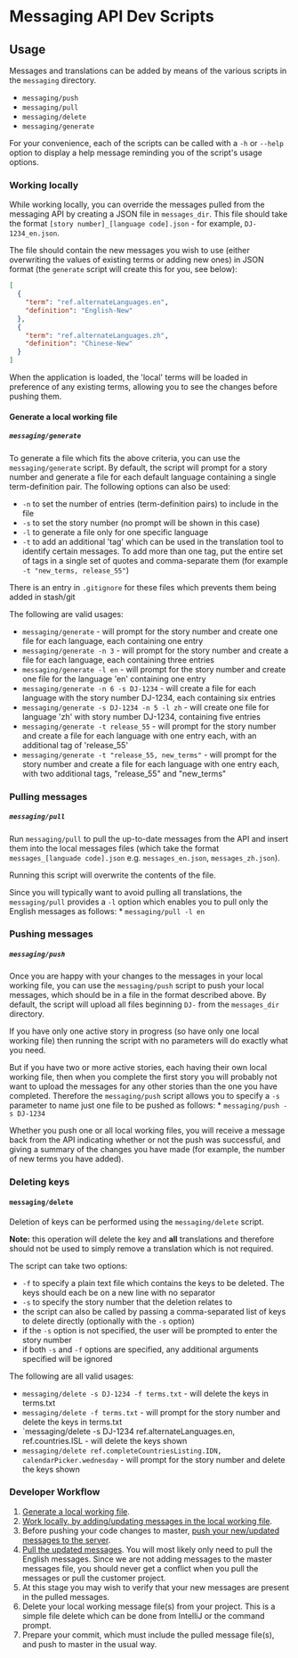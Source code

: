 # Messaging API Dev Scripts

## Usage
Messages and translations can be added by means of the various scripts in the `messaging` directory.
  * `messaging/push`
  * `messaging/pull`
  * `messaging/delete`
  * `messaging/generate`
  
For your convenience, each of the scripts can be called with a `-h` or `--help` option to display a help message reminding you of the script's usage options. 

### Working locally
While working locally, you can override the messages pulled from the messaging API by creating a JSON file in `messages_dir`. This file should take the format `[story number]_[language code].json` - for example, `DJ-1234_en.json`.

The file should contain the new messages you wish to use (either overwriting the values of existing terms or adding new ones) in JSON format (the `generate` script will create this for you, see below):
```json
[
  {
    "term": "ref.alternateLanguages.en",
    "definition": "English-New"
  },
  {
    "term": "ref.alternateLanguages.zh",
    "definition": "Chinese-New"
  }
]
```

When the application is loaded, the 'local' terms will be loaded in preference of any existing terms, allowing you to see the changes before pushing them.

#### Generate a local working file
##### `messaging/generate`
To generate a file which fits the above criteria, you can use the `messaging/generate` script. By default, the script will prompt for a story number and generate a file for each default language containing a single term-definition pair. The following options can also be used:
  * `-n` to set the number of entries (term-definition pairs) to include in the file
  * `-s` to set the story number (no prompt will be shown in this case)
  * `-l` to generate a file only for one specific language
  * `-t` to add an additional 'tag' which can be used in the translation tool to identify certain messages. To add more than one tag, put the entire set of tags in a single set of quotes and comma-separate them (for example `-t "new_terms, release_55"`)

There is an entry in `.gitignore` for these files which prevents them being added in stash/git     

The following are valid usages:
  * `messaging/generate` - will prompt for the story number and create one file for each language, each containing one entry
  * `messaging/generate -n 3` - will prompt for the story number and create a file for each language, each containing three entries
  * `messaging/generate -l en` - will prompt for the story number and create one file for the language 'en' containing one entry
  * `messaging/generate -n 6 -s DJ-1234` - will create a file for each language with the story number DJ-1234, each containing six entries
  * `messaging/generate -s DJ-1234 -n 5 -l zh` - will create one file for language 'zh' with story number DJ-1234, containing five entries
  * `messaging/generate -t release_55` - will prompt for the story number and create a file for each language with one entry each, with an additional tag of 'release_55'
  * `messaging/generate -t "release_55, new_terms"` - will prompt for the story number and create a file for each language with one entry each, with two additional tags, "release_55" and "new_terms"

### Pulling messages
##### `messaging/pull`
Run `messaging/pull` to pull the up-to-date messages from the API and insert them into the local messages files (which take the format `messages_[languade code].json` e.g. `messages_en.json`, `messages_zh.json`).

Running this script will overwrite the contents of the file.

Since you will typically want to avoid pulling all translations, the `messaging/pull` provides a `-l` option which enables you to pull only the English messages as follows:
    * `messaging/pull -l en`

### Pushing messages
##### `messaging/push`
Once you are happy with your changes to the messages in your local working file, you can use the `messaging/push` script to push your local messages, which should be in a file in the format described above. By default, the script will upload all files beginning `DJ-` from the `messages_dir` directory.

If you have only one active story in progress (so have only one local working file) then running the script with no parameters will do exactly what you need.

But if you have two or more active stories, each having their own local working file, then when you complete the first story you will probably not want to upload the messages for any other stories than the one you have completed. Therefore the `messaging/push` script allows you to specify a `-s` parameter to name just one file to be pushed as follows:
    * `messaging/push -s DJ-1234`
 
Whether you push one or all local working files, you will receive a message back from the API indicating whether or not the push was successful, and giving a summary of the changes you have made (for example, the number of new terms you have added).

### Deleting keys
#### `messaging/delete`
Deletion of keys can be performed using the `messaging/delete` script.

**Note:** this operation will delete the key and **all** translations and therefore should not be used to simply remove a translation which is not required.

The script can take two options:
  * `-f` to specify a plain text file which contains the keys to be deleted. The keys should each be on a new line with no separator
  * `-s` to specify the story number that the deletion relates to
  * the script can also be called by passing a comma-separated list of keys to delete directly (optionally with the `-s` option)
  * if the `-s` option is not specified, the user will be prompted to enter the story number
  * if both `-s` and `-f` options are specified, any additional arguments specified will be ignored

The following are all valid usages:
  * `messaging/delete -s DJ-1234 -f terms.txt` - will delete the keys in terms.txt
  * `messaging/delete -f terms.txt` - will prompt for the story number and delete the keys in terms.txt
  * `messaging/delete -s DJ-1234 ref.alternateLanguages.en, ref.countries.ISL - will delete the keys shown
  * `messaging/delete ref.completeCountriesListing.IDN, calendarPicker.wednesday` - will prompt for the story number and delete the keys shown
  
### Developer Workflow
  1. [Generate a local working file](#Generate-a-local-working-file).
  2. [Work locally, by adding/updating messages in the local working file](#Working-locally).
  3. Before pushing your code changes to master, [push your new/updated messages to the server](#Pushing-messages).
  4. [Pull the updated messages](#Pulling-messages). You will most likely only need to pull the English messages. Since we are not adding messages to the master messages file, you should never get a conflict when you pull the messages or pull the customer project.
  5. At this stage you may wish to verify that your new messages are present in the pulled messages.
  6. Delete your local working message file(s) from your project. This is a simple file delete which can be done from IntelliJ or the command prompt.
  7. Prepare your commit, which must include the pulled message file(s), and push to master in the usual way.
